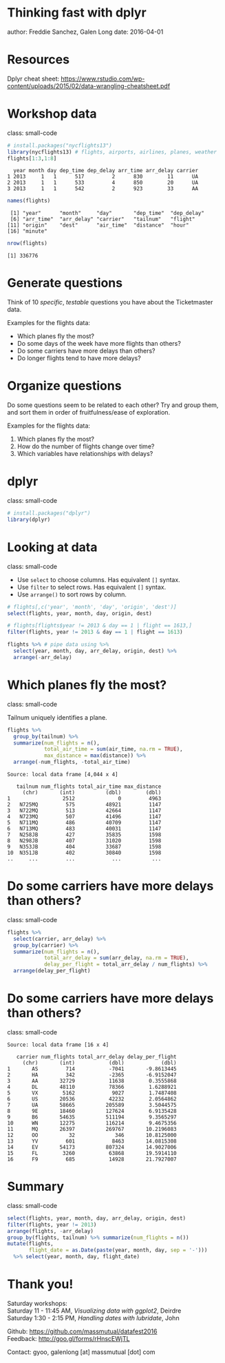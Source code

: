 <style>
.small-code pre code {
  font-size: 1.2em;
}
</style>

Thinking fast with dplyr
========================================================
author: Freddie Sanchez, Galen Long
date: 2016-04-01

Resources
========================================================

Dplyr cheat sheet: https://www.rstudio.com/wp-content/uploads/2015/02/data-wrangling-cheatsheet.pdf

Workshop data
========================================================
class: small-code


```r
# install.packages("nycflights13")
library(nycflights13) # flights, airports, airlines, planes, weather
flights[1:3,1:8]
```

```
  year month day dep_time dep_delay arr_time arr_delay carrier
1 2013     1   1      517         2      830        11      UA
2 2013     1   1      533         4      850        20      UA
3 2013     1   1      542         2      923        33      AA
```

```r
names(flights)
```

```
 [1] "year"      "month"     "day"       "dep_time"  "dep_delay"
 [6] "arr_time"  "arr_delay" "carrier"   "tailnum"   "flight"   
[11] "origin"    "dest"      "air_time"  "distance"  "hour"     
[16] "minute"   
```

```r
nrow(flights)
```

```
[1] 336776
```

Generate questions
========================================================

Think of 10 *specific*, *testable* questions you have about the Ticketmaster data.

Examples for the flights data:

- Which planes fly the most?
- Do some days of the week have more flights than others?
- Do some carriers have more delays than others?
- Do longer flights tend to have more delays?

Organize questions
========================================================

Do some questions seem to be related to each other? Try and group them, and sort them in order of fruitfulness/ease of exploration.

Examples for the flights data:

1. Which planes fly the most?
2. How do the number of flights change over time?
3. Which variables have relationships with delays?

dplyr
========================================================
class: small-code


```r
# install.packages("dplyr")
library(dplyr)
```

Looking at data
========================================================
class: small-code

- Use `select` to choose columns. Has equivalent `[]` syntax.
- Use `filter` to select rows. Has equivalent `[]` syntax.
- Use `arrange()` to sort rows by column.


```r
# flights[,c('year', 'month', 'day', 'origin', 'dest')]
select(flights, year, month, day, origin, dest)

# flights[flights$year != 2013 & day == 1 | flight == 1613,]
filter(flights, year != 2013 & day == 1 | flight == 1613)

flights %>% # pipe data using %>%
  select(year, month, day, arr_delay, origin, dest) %>%
  arrange(-arr_delay)
```


Which planes fly the most?
========================================================
class: small-code

Tailnum uniquely identifies a plane.


```r
flights %>% 
  group_by(tailnum) %>% 
  summarize(num_flights = n(), 
            total_air_time = sum(air_time, na.rm = TRUE), 
            max_distance = max(distance)) %>% 
  arrange(-num_flights, -total_air_time)
```

```
Source: local data frame [4,044 x 4]

   tailnum num_flights total_air_time max_distance
     (chr)       (int)          (dbl)        (dbl)
1                 2512              0         4963
2   N725MQ         575          48921         1147
3   N722MQ         513          42664         1147
4   N723MQ         507          41496         1147
5   N711MQ         486          40709         1147
6   N713MQ         483          40031         1147
7   N258JB         427          35835         1598
8   N298JB         407          31020         1598
9   N353JB         404          33687         1598
10  N351JB         402          30840         1598
..     ...         ...            ...          ...
```


Do some carriers have more delays than others?
========================================================
class: small-code


```r
flights %>% 
  select(carrier, arr_delay) %>%
  group_by(carrier) %>%
  summarize(num_flights = n(),
            total_arr_delay = sum(arr_delay, na.rm = TRUE), 
            delay_per_flight = total_arr_delay / num_flights) %>% 
  arrange(delay_per_flight)
```


Do some carriers have more delays than others?
========================================================
class: small-code


```
Source: local data frame [16 x 4]

   carrier num_flights total_arr_delay delay_per_flight
     (chr)       (int)           (dbl)            (dbl)
1       AS         714           -7041       -9.8613445
2       HA         342           -2365       -6.9152047
3       AA       32729           11638        0.3555868
4       DL       48110           78366        1.6288921
5       VX        5162            9027        1.7487408
6       US       20536           42232        2.0564862
7       UA       58665          205589        3.5044575
8       9E       18460          127624        6.9135428
9       B6       54635          511194        9.3565297
10      WN       12275          116214        9.4675356
11      MQ       26397          269767       10.2196083
12      OO          32             346       10.8125000
13      YV         601            8463       14.0815308
14      EV       54173          807324       14.9027006
15      FL        3260           63868       19.5914110
16      F9         685           14928       21.7927007
```


Summary
========================================================
class: small-code


```r
select(flights, year, month, day, arr_delay, origin, dest)
filter(flights, year != 2013)
arrange(flights, -arr_delay)
group_by(flights, tailnum) %>% summarize(num_flights = n())
mutate(flights, 
       flight_date = as.Date(paste(year, month, day, sep = '-'))) 
  %>% select(year, month, day, flight_date)
```


Thank you!
========================================================

Saturday workshops:<br />
Saturday 11 - 11:45 AM, *Visualizing data with ggplot2*, Deirdre<br />
Saturday 1:30 - 2:15 PM, *Handling dates with lubridate*, John

Github: https://github.com/massmutual/datafest2016<br />
Feedback: http://goo.gl/forms/rHnscEWjTL

Contact: gyoo, galenlong [at] massmutual [dot] com

